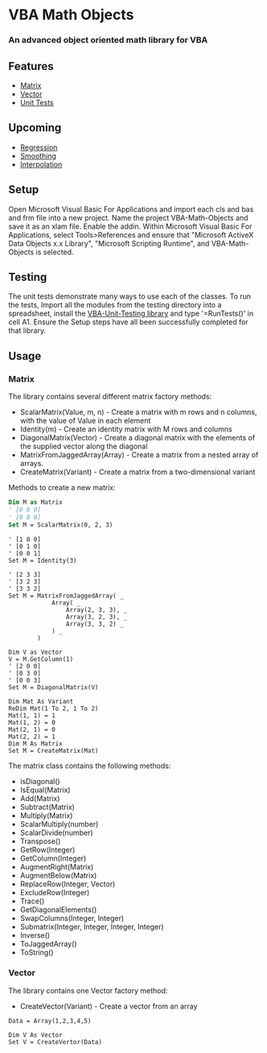 VBA Math Objects
=====================

### An advanced object oriented math library for VBA

Features
--------
 * [Matrix](#matrix)
 * [Vector](#vector)
 * [Unit Tests](#unit-tests)

Upcoming
--------
 * [Regression](#regression)
 * [Smoothing](#smoothing)
 * [Interpolation](#interpolation)
 
 Setup
-----

Open Microsoft Visual Basic For Applications and import each cls and bas and frm file into a new project. Name the project VBA-Math-Objects and save it as an xlam file. Enable the addin. Within Microsoft Visual Basic For Applications, select Tools>References and ensure that  "Microsoft ActiveX Data Objects x.x Library", "Microsoft Scripting Runtime", and VBA-Math-Objects is selected.

 Testing
 -----
The unit tests demonstrate many ways to use each of the classes. To run the tests, Import all the modules from the testing directory into a spreadsheet, install the [VBA-Unit-Testing library](https://github.com/Beakerboy/VBA-Unit-Tester) and type '=RunTests()' in cell A1. Ensure the Setup steps have all been successfully completed for that library.
 
 Usage
-----

### Matrix
The library contains several different matrix factory methods:

 * ScalarMatrix(Value, m, n) - Create a matrix with m rows and n columns, with the value of Value in each element
 * Identity(m) - Create an identity matrix with M rows and columns
 * DiagonalMatrix(Vector) - Create a diagonal matrix with the elements of the supplied vector along the diagonal
 * MatrixFromJaggedArray(Array) - Create a matrix from a nested array of arrays.
 * CreateMatrix(Variant) - Create a matrix from a two-dimensional variant

Methods to create a new matrix:
```vb
Dim M as Matrix
' [0 0 0]
' [0 0 0]
Set M = ScalarMatrix(0, 2, 3)
```
```vba
' [1 0 0]
' [0 1 0]
' [0 0 1]
Set M = Identity(3)
```
```vba
' [2 3 3]
' [3 2 3]
' [3 3 2]
Set M = MatrixFromJaggedArray( _
            Array( _
                Array(2, 3, 3), _
                Array(3, 2, 3), _
                Array(3, 3, 2) _
            ) _
        )

Dim V as Vector
V = M.GetColumn(1)
' [2 0 0]
' [0 3 0]
' [0 0 3]
Set M = DiagonalMatrix(V)
```
```vba
Dim Mat As Variant
ReDim Mat(1 To 2, 1 To 2)
Mat(1, 1) = 1
Mat(1, 2) = 0
Mat(2, 1) = 0
Mat(2, 2) = 1
Dim M As Matrix
Set M = CreateMatrix(Mat)
```
The matrix class contains the following methods:
* isDiagonal()
* IsEqual(Matrix)
* Add(Matrix)
* Subtract(Matrix)
* Multiply(Matrix)
* ScalarMultiply(number)
* ScalarDivide(number)
* Transpose()
* GetRow(Integer)
* GetColumn(Integer)
* AugmentRight(Matrix)
* AugmentBelow(Matrix)
* ReplaceRow(Integer, Vector)
* ExcludeRow(Integer)
* Trace()
* GetDiagonalElements()
* SwapColumns(Integer, Integer)
* Submatrix(Integer, Integer, Integer, Integer)
* Inverse()
* ToJaggedArray()
* ToString()

### Vector
The library contains one Vector factory method:
 * CreateVector(Variant) - Create a vector from an array
```vba
Data = Array(1,2,3,4,5)

Dim V As Vector
Set V = CreateVertor(Data)
```
